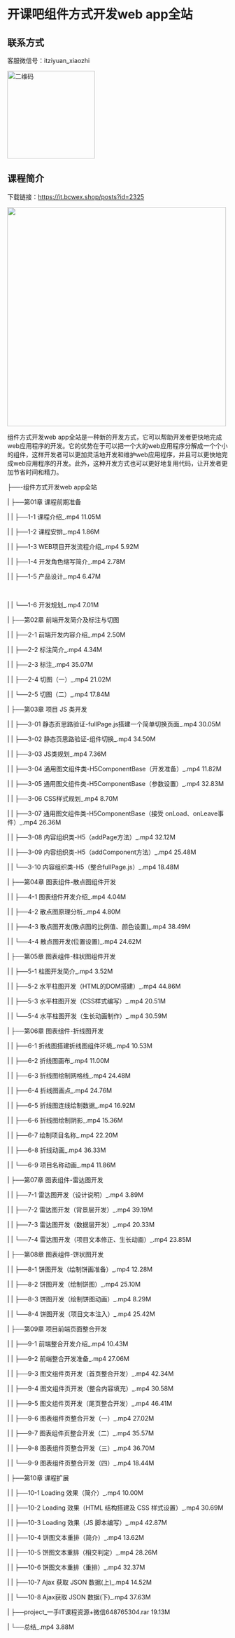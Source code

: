 # 开课吧组件方式开发web app全站  

## 联系方式

客服微信号：itziyuan_xiaozhi

<img src="https://ziyuanyun.oss-cn-guangzhou.aliyuncs.com/common/20240614073449/666b82192834a.jpg" width="200" height="200" alt="二维码">

## 课程简介

下载链接：https://it.bcwex.shop/posts?id=2325

<img src="https://ziyuanyun.oss-cn-guangzhou.aliyuncs.com/yun/20240515183827/664490a3ca8b7.jpg" width="500" alt="">

  组件方式开发web app全站是一种新的开发方式，它可以帮助开发者更快地完成web应用程序的开发。它的优势在于可以把一个大的web应用程序分解成一个个小的组件，这样开发者可以更加灵活地开发和维护web应用程序，并且可以更快地完成web应用程序的开发。此外，这种开发方式也可以更好地复用代码，让开发者更加节省时间和精力。

 

 ├──-组件方式开发web app全站

 | ├──第01章 课程前期准备

 | | ├──1-1 课程介绍_.mp4 11.05M

 | | ├──1-2 课程安排_.mp4 1.86M

 | | ├──1-3 WEB项目开发流程介绍_.mp4 5.92M

 | | ├──1-4 开发角色缩写简介_.mp4 2.78M

 | | ├──1-5 产品设计_.mp4 6.47M

 &nbsp;

 | | └──1-6 开发规划_.mp4 7.01M

 | ├──第02章 前端开发简介及标注与切图

 | | ├──2-1 前端开发内容介绍_.mp4 2.50M

 | | ├──2-2 标注简介_.mp4 4.34M

 | | ├──2-3 标注_.mp4 35.07M

 | | ├──2-4 切图（一）_.mp4 21.02M

 | | └──2-5 切图（二）_.mp4 17.84M

 | ├──第03章 项目 JS 类开发

 | | ├──3-01 静态页思路验证-fullPage.js搭建一个简单切换页面_.mp4 30.05M

 | | ├──3-02 静态页思路验证-组件切换_.mp4 34.50M

 | | ├──3-03 JS类规划_.mp4 7.36M

 | | ├──3-04 通用图文组件类-H5ComponentBase（开发准备）_.mp4 11.82M

 | | ├──3-05 通用图文组件类-H5ComponentBase（参数设置）_.mp4 32.83M

 | | ├──3-06 CSS样式规划_.mp4 8.70M

 | | ├──3-07 通用图文组件类-H5ComponentBase（接受 onLoad、onLeave事件）_.mp4 26.36M

 | | ├──3-08 内容组织类-H5（addPage方法）_.mp4 32.12M

 | | ├──3-09 内容组织类-H5（addComponent方法）_.mp4 25.48M

 | | └──3-10 内容组织类-H5（整合fullPage.js）_.mp4 18.48M

 | ├──第04章 图表组件-散点图组件开发

 | | ├──4-1 图表组件开发介绍_.mp4 4.04M

 | | ├──4-2 散点图原理分析_.mp4 4.80M

 | | ├──4-3 散点图开发(散点图的比例值、颜色设置)_.mp4 38.49M

 | | └──4-4 散点图开发(位置设置)_.mp4 24.62M

 | ├──第05章 图表组件-柱状图组件开发

 | | ├──5-1 柱图开发简介_.mp4 3.52M

 | | ├──5-2 水平柱图开发（HTML的DOM搭建）_.mp4 44.86M

 | | ├──5-3 水平柱图开发（CSS样式编写）_.mp4 20.51M

 | | └──5-4 水平柱图开发（生长动画制作）_.mp4 30.59M

 | ├──第06章 图表组件-折线图开发

 | | ├──6-1 折线图搭建折线图组件环境_.mp4 10.53M

 | | ├──6-2 折线图画布_.mp4 11.00M

 | | ├──6-3 折线图绘制网格线_.mp4 24.48M

 | | ├──6-4 折线图画点_.mp4 24.76M

 | | ├──6-5 折线图连线绘制数据_.mp4 16.92M

 | | ├──6-6 折线图绘制阴影_.mp4 15.36M

 | | ├──6-7 绘制项目名称_.mp4 22.20M

 | | ├──6-8 折线动画_.mp4 36.33M

 | | └──6-9 项目名称动画_.mp4 11.86M

 | ├──第07章 图表组件-雷达图开发

 | | ├──7-1 雷达图开发（设计说明）_.mp4 3.89M

 | | ├──7-2 雷达图开发（背景层开发）_.mp4 39.19M

 | | ├──7-3 雷达图开发（数据层开发）_.mp4 20.33M

 | | └──7-4 雷达图开发（项目文本修正、生长动画）_.mp4 23.85M

 | ├──第08章 图表组件-饼状图开发

 | | ├──8-1 饼图开发（绘制饼画准备）_.mp4 12.28M

 | | ├──8-2 饼图开发（绘制饼图）_.mp4 25.10M

 | | ├──8-3 饼图开发（绘制饼图动画）_.mp4 8.29M

 | | └──8-4 饼图开发（项目文本注入）_.mp4 25.42M

 | ├──第09章 项目前端页面整合开发

 | | ├──9-1 前端整合开发介绍_.mp4 10.43M

 | | ├──9-2 前端整合开发准备_.mp4 27.06M

 | | ├──9-3 图文组件页开发（首页整合开发）_.mp4 42.34M

 | | ├──9-4 图文组件页开发（整合内容填充）_.mp4 30.58M

 | | ├──9-5 图文组件页开发（尾页整合开发）_.mp4 46.41M

 | | ├──9-6 图表组件页整合开发（一）_.mp4 27.02M

 | | ├──9-7 图表组件页整合开发（二）_.mp4 35.57M

 | | ├──9-8 图表组件页整合开发（三）_.mp4 36.70M

 | | └──9-9 图表组件页整合开发（四）_.mp4 18.44M

 | ├──第10章 课程扩展

 | | ├──10-1 Loading 效果（简介）_.mp4 10.00M

 | | ├──10-2 Loading 效果（HTML 结构搭建及 CSS 样式设置）_.mp4 30.69M

 | | ├──10-3 Loading 效果（JS 脚本编写）_.mp4 42.87M

 | | ├──10-4 饼图文本重排（简介）_.mp4 13.62M

 | | ├──10-5 饼图文本重排（相交判定）_.mp4 28.26M

 | | ├──10-6 饼图文本重排（重排）_.mp4 32.37M

 | | ├──10-7 Ajax 获取 JSON 数据(上)_.mp4 14.52M

 | | └──10-8 Ajax获取 JSON 数据(下)_.mp4 37.63M

 | ├──project_一手IT课程资源+微信648765304.rar 19.13M

 | └──总结_.mp4 3.88M

  